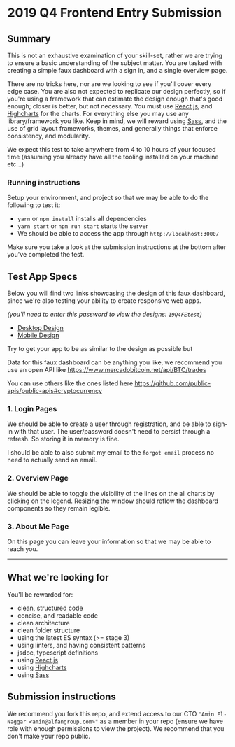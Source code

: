 # 2019 Q4 Frontend Entry Submission

## Summary

This is not an exhaustive examination of your skill-set, rather we are trying to ensure a basic understanding of the subject matter. You are tasked with creating a simple faux dashboard with a sign in, and a single overview page.

There are no tricks here, nor are we looking to see if you'll cover every edge case. You are also not expected to replicate our design perfectly, so if you're using a framework that can estimate the design enough that's good enough; closer is better, but not necessary. You must use [React.js], and [Highcharts] for the charts. For everything else you may use any library/framework you like. Keep in mind, we will reward using [Sass], and the use of grid layout frameworks, themes, and generally things that enforce consistency, and modularity.

We expect this test to take anywhere from 4 to 10 hours of your focused time (assuming you already have all the tooling installed on your machine etc...)

### Running instructions

Setup your environment, and project so that we may be able to do the following to test it:

* `yarn` or `npm install` installs all dependencies
* `yarn start` or `npm run start` starts the server
* We should be able to access the app through `http://localhost:3000/`

Make sure you take a look at the submission instructions at the bottom after you've completed the test.

## Test App Specs

Below you will find two links showcasing the design of this faux dashboard, since we're also testing your ability to create responsive web apps.

*(you'll need to enter this password to view the designs: `19Q4FEtest`)*

* [Desktop Design]
* [Mobile Design]

Try to get your app to be as similar to the design as possible but

Data for this faux dashboard can be anything you like, we recommend you use an open API like https://www.mercadobitcoin.net/api/BTC/trades

You can use others like the ones listed here https://github.com/public-apis/public-apis#cryptocurrency


### 1. Login Pages

We should be able to create a user through registration, and be able to sign-in with that user. The user/password doesn't need to persist through a refresh. So storing it in memory is fine.

I should be able to also submit my email to the `forgot email` process no need to actually send an email.

### 2. Overview Page

We should be able to toggle the visibility of the lines on the all charts by clicking on the legend. Resizing the window should reflow the dashboard components so they remain legible.

### 3. About Me Page

On this page you can leave your information so that we may be able to reach you.

---------

## What we're looking for

You'll be rewarded for:

* clean, structured code
* concise, and readable code
* clean architecture
* clean folder structure
* using the latest ES syntax (>= stage 3)
* using linters, and having consistent patterns
* jsdoc, typescript definitions
* using [React.js]
* using [Highcharts]
* using [Sass]


## Submission instructions

We recommend you fork this repo, and extend access to our CTO `"Amin El-Naggar <amin@alfangroup.com>"` as a member in your repo (ensure we have role with enough permissions to view the project). We recommend that you don't make your repo public.


[Highcharts]:https://www.highcharts.com/
[React.js]:https://reactjs.org/
[Sass]:https://sass-lang.com/

[Desktop Design]:https://xd.adobe.com/view/59305f66-594e-4060-6288-b389f355cd55-2f01/
[Mobile Design]:https://xd.adobe.com/view/46131536-50de-40c1-6887-aa5fa8578f9a-3022/